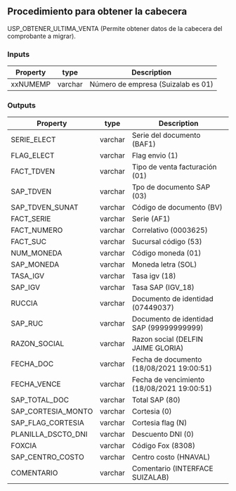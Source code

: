 ## Procedimiento para obtener la cabecera

USP_OBTENER_ULTIMA_VENTA (Permite obtener datos de la cabecera del comprobante a migrar).

### Inputs

| Property | type    | Description                        |
| -------- | ------- | ---------------------------------- |
| xxNUMEMP | varchar | Número de empresa (Suizalab es 01) |

### Outputs

| Property           | type    | Description                                |
| ------------------ | ------- | ------------------------------------------ |
| SERIE_ELECT        | varchar | Serie del documento (BAF1)                 |
| FLAG_ELECT         | varchar | Flag envio (1)                             |
| FACT_TDVEN         | varchar | Tipo de venta facturación (01)             |
| SAP_TDVEN          | varchar | Tpo de documento SAP (03)                  |
| SAP_TDVEN_SUNAT    | varchar | Código de documento (BV)                   |
| FACT_SERIE         | varchar | Serie (AF1)                                |
| FACT_NUMERO        | varchar | Correlativo (0003625)                      |
| FACT_SUC           | varchar | Sucursal código (53)                       |
| NUM_MONEDA         | varchar | Código moneda (01)                         |
| SAP_MONEDA         | varchar | Moneda letra (SOL)                         |
| TASA_IGV           | varchar | Tasa igv (18)                              |
| SAP_IGV            | varchar | Tasa SAP (IGV_18)                          |
| RUCCIA             | varchar | Documento de identidad (07449037)          |
| SAP_RUC            | varchar | Documento de identidad SAP (99999999999)   |
| RAZON_SOCIAL       | varchar | Razon social (DELFIN JAIME GLORIA)         |
| FECHA_DOC          | varchar | Fecha de documento (18/08/2021 19:00:51)   |
| FECHA_VENCE        | varchar | Fecha de vencimiento (18/08/2021 19:00:51) |
| SAP_TOTAL_DOC      | varchar | Total SAP (80)                             |
| SAP_CORTESIA_MONTO | varchar | Cortesia (0)                               |
| SAP_FLAG_CORTESIA  | varchar | Cortesia flag (N)                          |
| PLANILLA_DSCTO_DNI | varchar | Descuento DNI (0)                          |
| FOXCIA             | varchar | Código Fox (8308)                          |
| SAP_CENTRO_COSTO   | varchar | Centro costo (HNAVAL)                      |
| COMENTARIO         | varchar | Comentario (INTERFACE SUIZALAB)            |

